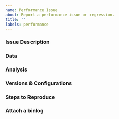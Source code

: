 ```yaml
---
name: Performance Issue
about: Report a performance issue or regression.
title: ''
labels: performance
---
```


<!-- This is a template that helps us provide quicker feedback. Please use any relevant sections and delete anything you don't need. -->

### Issue Description
<!--
Please include a clear and concise description of the problem.
-->

### Data
<!--
* Please include all information you've gathered about this performance issue. This includes:
    -Timing
    -Measurements
    -Call stacks
    -Dumps
    -Regression?
    -etc.
* If possible please include text as text rather than images (so it shows up in searches).
* If applicable please include before and after measurements.
-->

### Analysis
<!--
* If you have an idea where the problem might lie, let us know that here.
* Please include any pointers to code, relevant changes, or related issues you know of.
* If you don't know, you can delete this section.
-->

### Versions & Configurations
<!--
* In a visual studio developer command prompt, run `msbuild -version` and paste the output here.
* If applicable, run `dotnet --version` and paste the output here.

Post any other relevant configuration settings here.
* OS, architecture, etc.
-->

### Steps to Reproduce
<!--
Include as much of the following if possible:

* A minimal sample project that reproduces the issue.
* Your zipped project.
* IDE / CLI steps to create the project and reproduce the behaviour.
* Your command line invocation
-->

### Attach a binlog
<!--
To help us figure out and fix the issue sooner, please include a binlog.
* Follow the link for details on sharing binary logs: https://github.com/microsoft/msbuild/blob/master/documentation/wiki/Providing-Binary-Logs.md
* Follow this link for more information on binary logs: https://github.com/microsoft/msbuild/blob/master/documentation/wiki/Binary-Log.md
-->